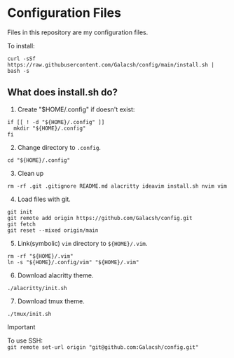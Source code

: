 # Configuration Files

Files in this repository are my configuration files.

To install:

```shell
curl -sSf https://raw.githubusercontent.com/Galacsh/config/main/install.sh | bash -s
```

## What does install.sh do?

1. Create "$HOME/.config" if doesn't exist:

```shell
if [[ ! -d "${HOME}/.config" ]]
  mkdir "${HOME}/.config"
fi
```

2. Change directory to `.config`.

```shell
cd "${HOME}/.config"
```

3. Clean up

```shell
rm -rf .git .gitignore README.md alacritty ideavim install.sh nvim vim
```

4. Load files with git.

```shell
git init
git remote add origin https://github.com/Galacsh/config.git
git fetch
git reset --mixed origin/main
```

5. Link(symbolic) `vim` directory to `${HOME}/.vim`.

```shell
rm -rf "${HOME}/.vim"
ln -s "${HOME}/.config/vim" "${HOME}/.vim"
```

6. Download alacritty theme.

```shell
./alacritty/init.sh
```

7. Download tmux theme.
```shell
./tmux/init.sh
```

> [!IMPORTANT]
> To use SSH:  
> `git remote set-url origin "git@github.com:Galacsh/config.git"`

